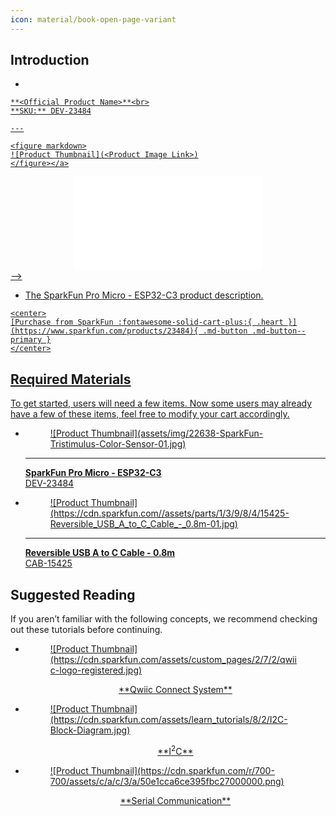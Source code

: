 ```yaml
---
icon: material/book-open-page-variant
---
```


## Introduction

<!-- Single Product Card -->

<div class="grid cards desc" markdown>

-    <a href="https://www.sparkfun.com/products/23484">
    **<Official Product Name>**<br>
    **SKU:** DEV-23484

    ---

    <figure markdown>
    ![Product Thumbnail](<Product Image Link>)
    </figure></a>

 <!-->   <center>
    <article class="video_desc">
    <iframe src="<Embedded Video>" title="Product Showcase: <Official Product Name>" frameborder="0" allow="accelerometer; autoplay; clipboard-write;encrypted-media; gyroscope; picture-in-picture" allowfullscreen></iframe>
    </article>
    </center>
-->
-    The SparkFun Pro Micro - ESP32-C3 product description. 


    <center>
    [Purchase from SparkFun :fontawesome-solid-cart-plus:{ .heart }](https://www.sparkfun.com/products/23484){ .md-button .md-button--primary }
    </center>

</div>




## Required Materials
To get started, users will need a few items. Now some users may already have a few of these items, feel free to modify your cart accordingly.

<div class="grid cards hide col-4" markdown>

-   <a href="https://www.sparkfun.com/products/23484">
    <figure markdown>
    ![Product Thumbnail](assets/img/22638-SparkFun-Tristimulus-Color-Sensor-01.jpg)
    </figure>

    ---

    **SparkFun Pro Micro - ESP32-C3**<br>
    DEV-23484</a>

-   <a href="https://www.sparkfun.com/products/15425">
    <figure markdown>
    ![Product Thumbnail](https://cdn.sparkfun.com//assets/parts/1/3/9/8/4/15425-Reversible_USB_A_to_C_Cable_-_0.8m-01.jpg)
    </figure>

    ---

    **Reversible USB A to C Cable - 0.8m**<br>
    CAB-15425</a>

</div>


## Suggested Reading

If you aren’t familiar with the following concepts, we recommend checking out these tutorials before continuing.

<div class="grid cards hide col-4" markdown>


-   <a href="https://www.sparkfun.com/qwiic">
    <figure markdown>
    ![Product Thumbnail](https://cdn.sparkfun.com/assets/custom_pages/2/7/2/qwiic-logo-registered.jpg)
    </figure>
    <center>**Qwiic Connect System**</center></a>

-   <a href="https://www.sparkfun.com/I2C">
    <figure markdown>
    ![Product Thumbnail](https://cdn.sparkfun.com/assets/learn_tutorials/8/2/I2C-Block-Diagram.jpg)
    </figure>
    <center>**I<sup>2</sup>C**</center></a>

-   <a href="https://www.sparkfun.com/serial-communication">
    <figure markdown>
    ![Product Thumbnail](https://cdn.sparkfun.com/r/700-700/assets/c/a/c/3/a/50e1cca6ce395fbc27000000.png)
    </figure>
    <center>**Serial Communication**</center></a>



</div>



